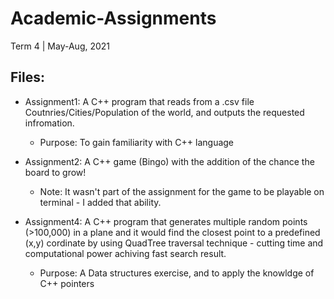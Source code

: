 # Academic-Assignments
Term 4 | May-Aug, 2021 

Files:
------
- Assignment1: A C++ program that reads from a .csv file Coutnries/Cities/Population of the world, and outputs the requested infromation.
  - Purpose: To gain familiarity with C++ language

- Assignment2: A C++ game (Bingo) with the addition of the chance the board to grow! 
  - Note: It wasn't part of the assignment for the game to be playable on terminal - I added that ability.


- Assignment4: A C++ program that generates multiple random points (>100,000) in a plane and it would find the closest point to a predefined (x,y) cordinate by using QuadTree traversal technique - cutting time and computational power achiving fast search result.
  - Purpose: A Data structures exercise, and to apply the knowldge of C++ pointers
